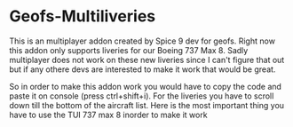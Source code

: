 # Geofs-Multiliveries
This is an multiplayer addon created by Spice 9 dev for geofs. Right now this addon only supports liveries for our Boeing 737 Max 8. Sadly multiplayer does not work on these new liveries since I can't figure that out but if any othere devs are interested to make it work that would be great.

So in order to make this addon work you would have to copy the code and paste it on console (press ctrl+shift+i). For the liveries you have to scroll down till the bottom of the aircraft list. Here is the most important thing you have to use the TUI 737 max 8 inorder to make it work
